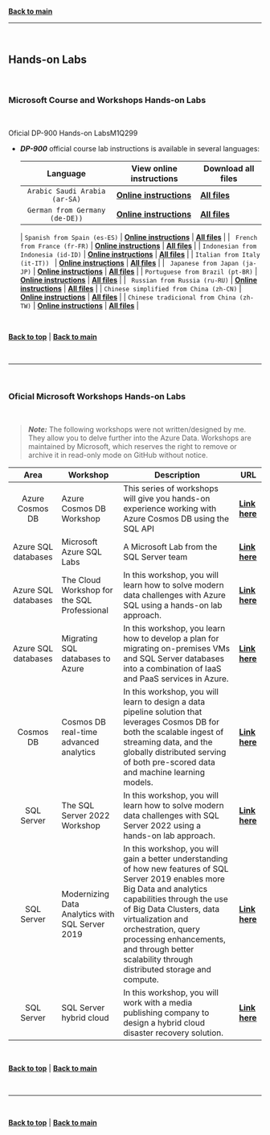 <br/>

[**Back to main**](./README.md)

---

<br/>

<a id="hands-on-labs" />

## Hands-on Labs

<br/>

### Microsoft Course and Workshops Hands-on Labs

<br/>

Oficial DP-900 Hands-on LabsM1Q299

* ***DP-900*** official course lab instructions is available in several languages:


    | Language | View online instructions | Download all files| 
    | :---: | --- | --- | 
    | `Arabic Saudi Arabia (ar-SA)`      | [**Online instructions**](https://microsoftlearning.github.io/DP-900T00A-Azure-Data-Fundamentals.ar-sa/) | [**All files**](https://github.com/MicrosoftLearning/DP-900T00A-Azure-Data-Fundamentals.ar-sa) | 
    | `German from Germany (de-DE))`     | [**Online instructions**](https://microsoftlearning.github.io/DP-900T00A-Azure-Data-Fundamentals.de-de/) | [**All files**](https://github.com/MicrosoftLearning/DP-900T00A-Azure-Data-Fundamentals.de-de) | 



    | `Spanish from Spain (es-ES)`       | [**Online instructions**](https://microsoftlearning.github.io/DP-900T00A-Azure-Data-Fundamentals.es-es/) | [**All files**](https://github.com/MicrosoftLearning/DP-900T00A-Azure-Data-Fundamentals.es-es) | 
    | `	French from France (fr-FR)`      | [**Online instructions**](https://microsoftlearning.github.io/DP-900T00A-Azure-Data-Fundamentals.fr-fr/) | [**All files**](https://github.com/MicrosoftLearning/DP-900T00A-Azure-Data-Fundamentals.fr-fr) |
    | `Indonesian from Indonesia (id-ID)` | [**Online instructions**](https://microsoftlearning.github.io/DP-900T00A-Azure-Data-Fundamentals.id-id/) | [**All files**](https://github.com/MicrosoftLearning/DP-900T00A-Azure-Data-Fundamentals.id-id) |
    | `Italian from Italy (it-IT)) `      | [**Online instructions**](https://microsoftlearning.github.io/DP-900T00A-Azure-Data-Fundamentals.it-it/) | [**All files**](https://github.com/MicrosoftLearning/DP-900T00A-Azure-Data-Fundamentals.it-it) |
    | `	Japanese from Japan (ja-JP)`      | [**Online instructions**](https://microsoftlearning.github.io/DP-900T00A-Azure-Data-Fundamentals.ja-jp/) | [**All files**](https://github.com/MicrosoftLearning/DP-900T00A-Azure-Data-Fundamentals.ja-jp) |
    | `Portuguese from Brazil (pt-BR)`    | [**Online instructions**](https://microsoftlearning.github.io/DP-900T00A-Azure-Data-Fundamentals.pt-br/) | [**All files**](https://github.com/MicrosoftLearning/DP-900T00A-Azure-Data-Fundamentals.pt-br) |
    | `	Russian from Russia (ru-RU)`      | [**Online instructions**](https://microsoftlearning.github.io/DP-900T00A-Azure-Data-Fundamentals.ru-ru/) | [**All files**](https://github.com/MicrosoftLearning/DP-900T00A-Azure-Data-Fundamentals.ru-ru) | 
    | `Chinese simplified from China (zh-CN)` | [**Online instructions**](https://microsoftlearning.github.io/DP-900T00A-Azure-Data-Fundamentals.zh-cn/) | [**All files**](https://github.com/MicrosoftLearning/DP-900T00A-Azure-Data-Fundamentals.zh-cn) |
    | `Chinese tradicional from China (zh-TW)` | [**Online instructions**](https://microsoftlearning.github.io/DP-900T00A-Azure-Data-Fundamentals.zh-tw/) | [**All files**](https://github.com/MicrosoftLearning/DP-900T00A-Azure-Data-Fundamentals.zh-tw) | 




<br/>

[**Back to top**](#top) | [**Back to main**](README.md)

<br/>


<!-- 

---

<br/>


<a id="softwarelist" />

### Software List for Hands-on Labs

<br/>

Required software to run the course and workshop hands-on labs available [**here**](./Lab-Setup.md)

<br/>

[**Back to top**](#top) | [**Back to main**](README.md)

<br/>

--> 



---

<br/>

### Oficial Microsoft Workshops Hands-on Labs

<br/>

> ***Note:*** The following workshops were not written/designed by me. They allow you to delve further into the Azure Data. Workshops are maintained by Microsoft, which reserves the right to remove or archive it in read-only mode on GitHub without notice.

| Area  | Workshop  | Description | URL | 
| :---: | --- | --- | --- | 
| Azure Cosmos DB | Azure Cosmos DB Workshop | This series of workshops will give you hands-on experience working with Azure Cosmos DB using the SQL API|  [**Link here**](https://azurecosmosdb.github.io/CosmosDBWorkshops/)  |
| Azure SQL databases | Microsoft Azure SQL Labs | A Microsoft Lab from the SQL Server team | [**Link here**](https://github.com/microsoft/sqlworkshops-azuresqllabs)  |
| Azure SQL databases | The Cloud Workshop for the SQL Professional | In this workshop, you will learn how to solve modern data challenges with Azure SQL using a hands-on lab approach. | [**Link here**](https://github.com/microsoft/cloudsqlworkshop)  |
| Azure SQL databases | Migrating SQL databases to Azure | In this workshop, you learn how to develop a plan for migrating on-premises VMs and SQL Server databases into a combination of IaaS and PaaS services in Azure. | [**Link here**](https://github.com/microsoft/MCW-Migrating-SQL-databases-to-Azure)  |
| Cosmos DB   | Cosmos DB real-time advanced analytics | In this workshop, you will learn to design a data pipeline solution that leverages Cosmos DB for both the scalable ingest of streaming data, and the globally distributed serving of both pre-scored data and machine learning models. | [**Link here**](https://github.com/Microsoft/MCW-Cosmos-DB-Real-Time-Advanced-Analytics)  |
| SQL Server | The SQL Server 2022 Workshop | In this workshop, you will learn how to solve modern data challenges with SQL Server 2022 using a hands-on lab approach. | [**Link here**](https://github.com/microsoft/sqlworkshops-sql2022workshop)  |
| SQL Server | Modernizing Data Analytics with SQL Server 2019 | In this workshop, you will gain a better understanding of how new features of SQL Server 2019 enables more Big Data and analytics capabilities through the use of Big Data Clusters, data virtualization and orchestration, query processing enhancements, and through better scalability through distributed storage and compute. | [**Link here**](https://github.com/Microsoft/MCW-Modernizing-Data-Analytics-with-SQL-Server-2019)  |
| SQL Server  | SQL Server hybrid cloud  | In this workshop, you will work with a media publishing company to design a hybrid cloud disaster recovery solution. | [**Link here**](https://github.com/Microsoft/MCW-SQL-Server-hybrid-cloud)  |



<br/>

[**Back to top**](#top) | [**Back to main**](README.md)

<br/>



---

<br/>

[**Back to top**](#top) | [**Back to main**](README.md)
